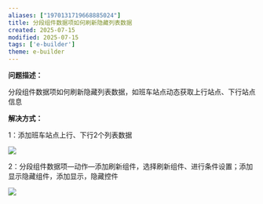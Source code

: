 ```yaml
---
aliases: ["1970131719668885024"]
title: 分段组件数据项如何刷新隐藏列表数据
created: 2025-07-15
modified: 2025-07-15
tags: ['e-builder']
theme: e-builder
---
```


**问题描述：**

分段组件数据项如何刷新隐藏列表数据，如班车站点动态获取上行站点、下行站点信息

**解决方式：**

1：添加班车站点上行、下行2个列表数据

**![](https://myhelpdoc.oss-cn-heyuan.aliyuncs.com/mdimages/e8add7b6787cf719c7a651071d4d58d4.jpg)**

2：分段组件数据项—动作—添加刷新组件，选择刷新组件、进行条件设置；添加显示隐藏组件，添加显示，隐藏控件

![](https://myhelpdoc.oss-cn-heyuan.aliyuncs.com/mdimages/b83719a88e0e8a3a647fb6c3ac3ab214.jpg)

